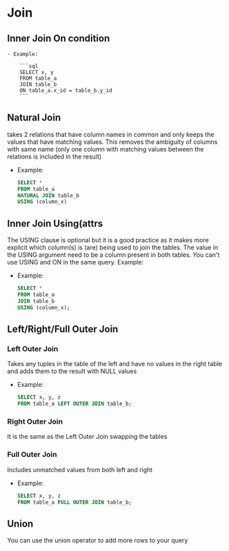 # Join

## Inner Join On condition
    - Example:

        ```sql
        SELECT x, y 
        FROM table_a 
        JOIN table_b
        ON table_a.x_id = table_b.y_id
        ```

## Natural Join
takes 2 relations that have column names in common and only keeps the values that have matching values. This removes the ambiguity of columns with same name (only one column with matching values between the relations is included in the result)
- Example:

    ```sql
    SELECT *
    FROM table_a
    NATURAL JOIN table_b
    USING (column_x)
    ```

## Inner Join Using(attrs
The USING clause is optional but it is a good practice as it makes more explicit which column(s) is (are) being used to join the tables. The value in the USING argument need to be a column present in both tables. You can't use USING and ON in the same query. Example:
- Example:

    ```sql
    SELECT *
    FROM table_a
    JOIN table_b
    USING (column_x);
    ```

## Left/Right/Full Outer Join
### Left Outer Join
Takes any tuples in the table of the left and have no values in the right table and adds them to the result with NULL values
- Example:

    ```sql
    SELECT x, y, z
    FROM table_a LEFT OUTER JOIN table_b;
    ```

### Right Outer Join
It is the same as the Left Outer Join swapping the tables

### Full Outer Join
Includes unmatched values from both left and right
- Example:

    ```sql
    SELECT x, y, z
    FROM table_a FULL OUTER JOIN table_b;
    ```

## Union
You can use the union operator to add more rows to your query